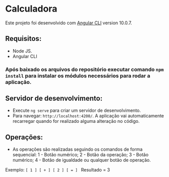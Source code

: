 # Calculadora

Este projeto foi desenvolvido com [Angular CLI](https://github.com/angular/angular-cli) version 10.0.7.

## Requisitos:
- Node JS.
- Angular CLI

### Após baixado os arquivos do repositório executar comando `npm install` para instalar os módulos necessários para rodar a aplicação.

## Servidor de desenvolvimento:

- Execute `ng serve` para criar um servidor de desenvolvimento. 
- Para navegar: `http://localhost:4200/`. A aplicação vai automaticamente recarregar quando for realizado alguma alteração no código.

## Operações:
- As operações são realizadas seguindo os comandos de forma sequencial:
 1 - Botão numérico;
 2 - Botão da operação;
 3 - Botão numérico;
 4 - Botão de igualdade ou qualquer botão de operação.

Exemplo:
`[ 1 ] [ + ] [ 2 ] [ = ] `
Resultado = 3 

